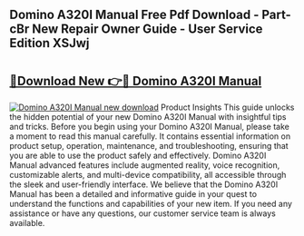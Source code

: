 ## Domino A320I Manual Free Pdf Download - Part-cBr New Repair Owner Guide - User Service Edition XSJwj

# <h2><a href="http://cf13790.oget.top/?id=Domino+A320I+Manual">🔗Download New 👉🔴 Domino A320I Manual</a></h2>

[![Domino A320I Manual new download](https://i.imgur.com/5g1atiW.png)](http://cf13790.oget.top/?id=Domino+A320I+Manual)
Product Insights This guide unlocks the hidden potential of your new Domino A320I Manual with insightful tips and tricks. Before you begin using your Domino A320I Manual, please take a moment to read this manual carefully. It contains essential information on product setup, operation, maintenance, and troubleshooting, ensuring that you are able to use the product safely and effectively. Domino A320I Manual advanced features include augmented reality, voice recognition, customizable alerts, and multi-device compatibility, all accessible through the sleek and user-friendly interface. We believe that the Domino A320I Manual has been a detailed and informative guide in your quest to understand the functions and capabilities of your new item. If you need any assistance or have any questions, our customer service team is always available.
